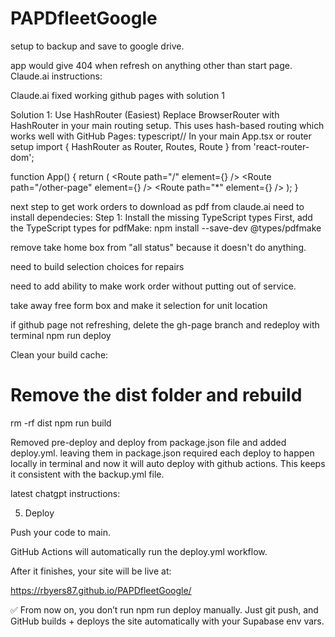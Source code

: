 # PAPDfleetGoogle
setup to backup and save to google drive.

app would give 404 when refresh on anything other than start page.  Claude.ai instructions:

Claude.ai fixed working github pages with solution 1

Solution 1: Use HashRouter (Easiest)
Replace BrowserRouter with HashRouter in your main routing setup. This uses hash-based routing which works well with GitHub Pages:
typescript// In your main App.tsx or router setup
import { HashRouter as Router, Routes, Route } from 'react-router-dom';

function App() {
  return (
    <Router>
      <Routes>
        <Route path="/" element={<HomePage />} />
        <Route path="/other-page" element={<OtherPage />} />
        <Route path="*" element={<NotFound />} />
      </Routes>
    </Router>
  );
}

next step to get work orders to download as pdf from claude.ai need to install dependecies:
Step 1: Install the missing TypeScript types
First, add the TypeScript types for pdfMake:
npm install --save-dev @types/pdfmake

remove take home box from "all status" because it doesn't do anything.

need to build selection choices for repairs

need to add ability to make work order without putting out of service.

take away free form box and make it selection for unit location


if github page not refreshing, delete the gh-page branch and redeploy with terminal npm run deploy

Clean your build cache:

# Remove the dist folder and rebuild
rm -rf dist
npm run build

Removed pre-deploy and deploy from package.json file and added deploy.yml.  leaving them in package.json required each deploy to happen locally in terminal and now it will auto deploy with github actions.  This keeps it consistent with the backup.yml file.

latest chatgpt instructions:

5. Deploy

Push your code to main.

GitHub Actions will automatically run the deploy.yml workflow.

After it finishes, your site will be live at:

https://rbyers87.github.io/PAPDfleetGoogle/


✅ From now on, you don’t run npm run deploy manually.
Just git push, and GitHub builds + deploys the site automatically with your Supabase env vars.
